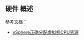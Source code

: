 ## 硬件 概述
 






























 参考文档：
* [ vSphere正确分配虚拟机CPU资源](https://www.iyunv.com/thread-64501-1-1.html)



